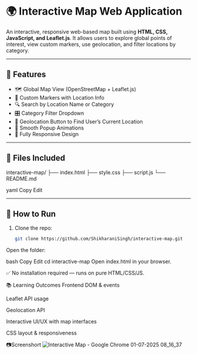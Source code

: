 # 🌍 Interactive Map Web Application

An interactive, responsive web-based map built using **HTML, CSS, JavaScript, and Leaflet.js**. It allows users to explore global points of interest, view custom markers, use geolocation, and filter locations by category.

---

## 🚀 Features

- 🗺️ Global Map View (OpenStreetMap + Leaflet.js)
- 📍 Custom Markers with Location Info
- 🔍 Search by Location Name or Category
- 🎛️ Category Filter Dropdown
- 🧭 Geolocation Button to Find User’s Current Location
- 🎨 Smooth Popup Animations
- 📱 Fully Responsive Design

---

## 📁 Files Included

interactive-map/
├── index.html
├── style.css
├── script.js
└── README.md

yaml
Copy
Edit

---

## 🔧 How to Run

1. Clone the repo:
   ```bash
   git clone https://github.com/ShikharaniSingh/interactive-map.git
Open the folder:

bash
Copy
Edit
cd interactive-map
Open index.html in your browser.

✅ No installation required — runs on pure HTML/CSS/JS.

📚 Learning Outcomes
Frontend DOM & events

Leaflet API usage

Geolocation API

Interactive UI/UX with map interfaces

CSS layout & responsiveness

📷Screenshort
![Interactive Map - Google Chrome 01-07-2025 08_16_37](https://github.com/user-attachments/assets/7ea317b6-d7d8-4ad0-b87d-808a7b1dd9a9)

